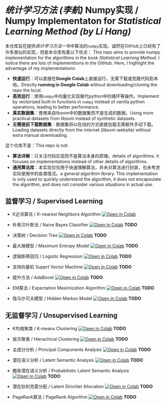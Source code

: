 # *统计学习方法 (李航)* Numpy实现 / Numpy Implementaton for  *Statistical Learning Method (by Li Hang)*

本仓库旨在提供*统计学习方法*一书中算法的`numpy`实现。诚然在GitHub上已经有了许多类似的实现，但是本仓库有着以下优点：
This repo aims to provide numpy implementation for the algorithms in the book *Statistical Learning Method*.
I notice there are lots of implementtions in the GitHub. Here, I highlight the advantage of my implementations:

 - **快速运行**：可以直接在**Google Colab**上直接运行，无需下载或克隆代码到本地。Directly **running in Google Colab** without downloading/cloning the repo the local.
 - **高效运行**：使用`numpy`中向量化实现替代python中的循环等操作。Implement by vectorized built-in functions in `numpy` instead of vanilla python operations, leading to better performance.
 - **真实数据集**：使用来自libsvm中的数据集而不是生成的数据。Using more practical datasets from libsvm instead of synthetic datasets.
 - **无需提前下载数据集**：数据集将以在线的方式直接加载无需额外手动下载。Loading datasets directly from the internet (libsvm website) without extra manual downloading.

这个仓库不是：This repo is not:

 - **算法详解**：只关注代码实现而不是算法本身的原理。details of algorithms. It focuses on implementations instead of other details of algorithms.
 - **通用算法库**：本实现仅仅用于快速理解算法，并未对算法进行封装，也未考虑实际使用中的各类情况。a general algorithm library. This implementation is only used to quickly understand the algorithm, it does not encapsulate the algorithm, and does not consider various situations in actual use.

## 监督学习 / Supervised Learning

 - K近邻算法 / *K*-nearest Neighbors Algorithm <a href="https://colab.research.google.com/github/chenyaofo/statistical-learning-method-numpy-impl
/blob/master/algorithms/KNN.ipynb" target="_parent"><img src="https://colab.research.google.com/assets/colab-badge.svg" alt="Open in Colab"/></a>

 - 朴素贝叶斯法 / Naive Bayes Classifier <a href="https://colab.research.google.com/github/chenyaofo/statistical-learning-method-numpy-impl
/blob/master/algorithms/naive_bayes_classifier.ipynb" target="_parent"><img src="https://colab.research.google.com/assets/colab-badge.svg" alt="Open in Colab"/></a> **TODO**

 - 决策树
 / Decision Tree <a href="https://colab.research.google.com/github/chenyaofo/statistical-learning-method-numpy-impl
/blob/master/algorithms/decision_tree.ipynb" target="_parent"><img src="https://colab.research.google.com/assets/colab-badge.svg" alt="Open in Colab"/></a> **TODO**

 - 最大熵模型 / Maximum Entropy Model <a href="https://colab.research.google.com/github/chenyaofo/statistical-learning-method-numpy-impl
/blob/master/algorithms/maximum_entropy_model.ipynb" target="_parent"><img src="https://colab.research.google.com/assets/colab-badge.svg" alt="Open in Colab"/></a> **TODO**

 - 逻辑斯蒂回归 / Logistic Regression <a href="https://colab.research.google.com/github/chenyaofo/statistical-learning-method-numpy-impl
/blob/master/algorithms/logistic_regression.ipynb" target="_parent"><img src="https://colab.research.google.com/assets/colab-badge.svg" alt="Open in Colab"/></a> **TODO**

 - 支持向量机 Supprt Vector Machine <a href="https://colab.research.google.com/github/chenyaofo/statistical-learning-method-numpy-impl
/blob/master/algorithms/support_vector_machine.ipynb" target="_parent"><img src="https://colab.research.google.com/assets/colab-badge.svg" alt="Open in Colab"/></a> **TODO**

 - 提升方法 / AdaBoost <a href="https://colab.research.google.com/github/chenyaofo/statistical-learning-method-numpy-impl
/blob/master/algorithms/adaboost.ipynb" target="_parent"><img src="https://colab.research.google.com/assets/colab-badge.svg" alt="Open in Colab"/></a> **TODO**

 - EM算法 / Expectation Maximization Algorithm <a href="https://colab.research.google.com/github/chenyaofo/statistical-learning-method-numpy-impl
/blob/master/algorithms/EM.ipynb" target="_parent"><img src="https://colab.research.google.com/assets/colab-badge.svg" alt="Open in Colab"/></a> **TODO**

 - 隐马尔可夫模型 / Hidden Markov Model <a href="https://colab.research.google.com/github/chenyaofo/statistical-learning-method-numpy-impl
/blob/master/algorithms/hidden_markov_model.ipynb" target="_parent"><img src="https://colab.research.google.com/assets/colab-badge.svg" alt="Open in Colab"/></a> **TODO**

## 无监督学习 / Unsupervised Learning

 - K均值聚类 / K-means Clustering <a href="https://colab.research.google.com/github/chenyaofo/statistical-learning-method-numpy-impl
/blob/master/algorithms/K_means_clustering.ipynb" target="_parent"><img src="https://colab.research.google.com/assets/colab-badge.svg" alt="Open in Colab"/></a> **TODO**

 - 层次聚类 / Hierachical Clustering <a href="https://colab.research.google.com/github/chenyaofo/statistical-learning-method-numpy-impl
/blob/master/algorithms/hierachical_clustering.ipynb" target="_parent"><img src="https://colab.research.google.com/assets/colab-badge.svg" alt="Open in Colab"/></a> **TODO**

 - 主成分分析 / Principal Components Analysis <a href="https://colab.research.google.com/github/chenyaofo/statistical-learning-method-numpy-impl
/blob/master/algorithms/PCA.ipynb" target="_parent"><img src="https://colab.research.google.com/assets/colab-badge.svg" alt="Open in Colab"/></a> **TODO**

 - 潜在语义分析 / Latent Semantic Analysis <a href="https://colab.research.google.com/github/chenyaofo/statistical-learning-method-numpy-impl
/blob/master/algorithms/latent_semantic_analysis.ipynb" target="_parent"><img src="https://colab.research.google.com/assets/colab-badge.svg" alt="Open in Colab"/></a> **TODO**

 - 概率潜在语义分析 / Probabilistic Latent Semantic Analysis <a href="https://colab.research.google.com/github/chenyaofo/statistical-learning-method-numpy-impl
/blob/master/algorithms/probabilistic_latent_semantic_analysis.ipynb" target="_parent"><img src="https://colab.research.google.com/assets/colab-badge.svg" alt="Open in Colab"/></a> **TODO**

 - 潜在狄利克雷分配 / Latent Dirichlet Allocation <a href="https://colab.research.google.com/github/chenyaofo/statistical-learning-method-numpy-impl
/blob/master/algorithms/latent_dirichlet_allocation.ipynb" target="_parent"><img src="https://colab.research.google.com/assets/colab-badge.svg" alt="Open in Colab"/></a> **TODO**

 - PageRank算法 / PageRank Algorithm <a href="https://colab.research.google.com/github/chenyaofo/statistical-learning-method-numpy-impl
/blob/master/algorithms/pagerank.ipynb" target="_parent"><img src="https://colab.research.google.com/assets/colab-badge.svg" alt="Open in Colab"/></a> **TODO**
